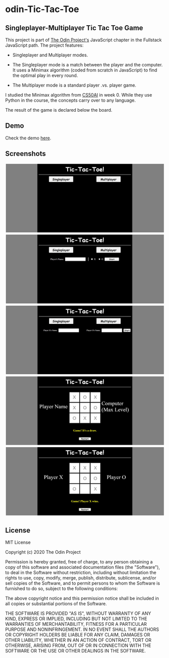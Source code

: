 # odin-Tic-Tac-Toe

## Singleplayer-Multiplayer Tic Tac Toe Game

This project is part of [The Odin Project's](https://www.theodinproject.com/dashboard) JavaScript chapter in the Fullstack JavaScript path. The project features:

* Singleplayer and Multiplayer modes.

* The Singleplayer mode is a match between the player and the computer. It uses a Minimax algorithm (coded from scratch in JavaScript) to find the optimal play in every round.

* The Multiplayer mode is a standard player .vs. player game.

I studied the Minimax algorithm from [CS50AI](https://cs50.harvard.edu/ai/2024/) in week 0. While they use Python in the course, the concepts carry over to any language.

The result of the game is declared below the board.

## Demo
Check the demo [here](https://amroalshaban.github.io/odin-Tic-Tac-Toe/).

## Screenshots

<img src="./images/computerDemo1.JPG" alt="Computer Demo 1" style="border: 2px solid white;">
<img src="./images/computerDemo2.JPG" alt="Computer Demo 2" style="border: 2px solid white;">
<img src="./images/computerDemo3.JPG" alt="Computer Demo 3" style="border: 2px solid white;">
<img src="./images/computerDemo4.JPG" alt="Computer Demo 4" style="border: 2px solid white;">
<img src="./images/computerDemo5.JPG" alt="Computer Demo 5" style="border: 2px solid white;">

## License

MIT License

Copyright (c) 2020 The Odin Project

Permission is hereby granted, free of charge, to any person obtaining a copy of this software and associated documentation files (the "Software"), to deal in the Software without restriction, including without limitation the rights to use, copy, modify, merge, publish, distribute, sublicense, and/or sell copies of the Software, and to permit persons to whom the Software is furnished to do so, subject to the following conditions:

The above copyright notice and this permission notice shall be included in all copies or substantial portions of the Software.

THE SOFTWARE IS PROVIDED "AS IS", WITHOUT WARRANTY OF ANY KIND, EXPRESS OR IMPLIED, INCLUDING BUT NOT LIMITED TO THE WARRANTIES OF MERCHANTABILITY, FITNESS FOR A PARTICULAR PURPOSE AND NONINFRINGEMENT. IN NO EVENT SHALL THE AUTHORS OR COPYRIGHT HOLDERS BE LIABLE FOR ANY CLAIM, DAMAGES OR OTHER LIABILITY, WHETHER IN AN ACTION OF CONTRACT, TORT OR OTHERWISE, ARISING FROM, OUT OF OR IN CONNECTION WITH THE SOFTWARE OR THE USE OR OTHER DEALINGS IN THE SOFTWARE.
